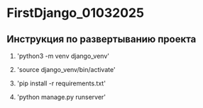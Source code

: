 # FirstDjango_01032025

## Инструкция по развертыванию проекта 

1. 'python3 -m venv django_venv'

2. 'source django_venv/bin/activate'

3. 'pip install -r requirements.txt'

4. 'python manage.py runserver'